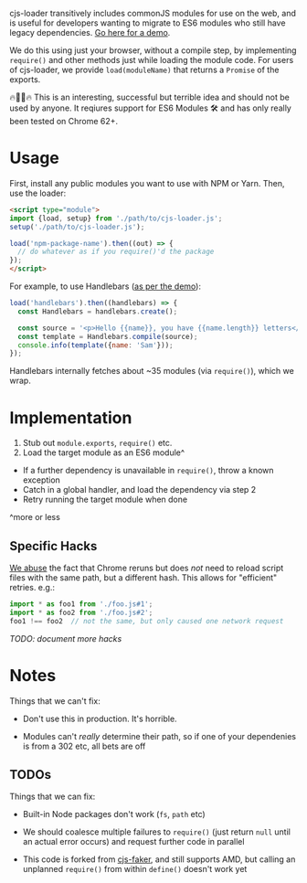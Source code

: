cjs-loader transitively includes commonJS modules for use on the web, and is useful for developers wanting to migrate to ES6 modules who still have legacy dependencies.
[Go here for a demo](https://samthor.github.io/cjs-loader/demo/index.html).

We do this using just your browser, without a compile step, by implementing `require()` and other methods just while loading the module code.
For users of cjs-loader, we provide `load(moduleName)` that returns a `Promise` of the exports.

🔥👨‍💻🔥 This is an interesting, successful but terrible idea and should not be used by anyone.
It reqiures support for ES6 Modules 🛠️ and has only really been tested on Chrome 62+.

# Usage

First, install any public modules you want to use with NPM or Yarn.
Then, use the loader:

```html
<script type="module">
import {load, setup} from './path/to/cjs-loader.js';
setup('./path/to/cjs-loader.js');

load('npm-package-name').then((out) => {
  // do whatever as if you require()'d the package
});
</script>
```

For example, to use Handlebars ([as per the demo](https://samthor.github.io/cjs-loader/demo/index.html)):

```js
load('handlebars').then((handlebars) => {
  const Handlebars = handlebars.create();

  const source = '<p>Hello {{name}}, you have {{name.length}} letters</p>';
  const template = Handlebars.compile(source);
  console.info(template({name: 'Sam'}));
});
```

Handlebars internally fetches about ~35 modules (via `require()`), which we wrap.

# Implementation

1. Stub out `module.exports`, `require()` etc.
2. Load the target module as an ES6 module^
  * If a further dependency is unavailable in `require()`, throw a known exception
  * Catch in a global handler, and load the dependency via step 2
  * Retry running the target module when done

^more or less

## Specific Hacks

[We abuse](https://gist.github.com/samthor/8c5ebf3239bfeaca6c92299bb12b2a79) the fact that Chrome reruns but does _not_ need to reload script files with the same path, but a different hash.
This allows for "efficient" retries.
e.g.:

```js
import * as foo1 from './foo.js#1';
import * as foo2 from './foo.js#2';
foo1 !== foo2  // not the same, but only caused one network request
```

*TODO: document more hacks*

# Notes

Things that we can't fix:

* Don't use this in production.
  It's horrible.

* Modules can't _really_ determine their path, so if one of your dependenies is from a 302 etc, all bets are off

## TODOs

Things that we can fix:

* Built-in Node packages don't work (`fs`, `path` etc)

* We should coalesce multiple failures to `require()` (just return `null` until an actual error occurs) and request further code in parallel

* This code is forked from [cjs-faker](https://github.com/samthor/cjs-faker), and still supports AMD, but calling an unplanned `require()` from within `define()` doesn't work yet

